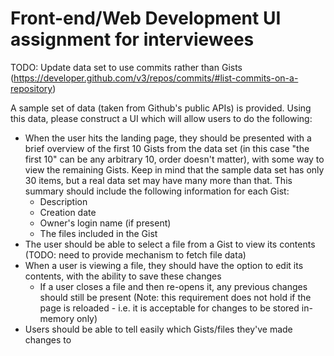 # Front-end/Web Development UI assignment for interviewees

TODO: Update data set to use commits rather than Gists (https://developer.github.com/v3/repos/commits/#list-commits-on-a-repository)

A sample set of data (taken from Github's public APIs) is provided. Using this data, please construct a UI which will allow users to do the following:

* When the user hits the landing page, they should be presented with a brief overview of the first 10 Gists from the data set (in this case "the first 10" can be any arbitrary 10, order doesn't matter), with some way to view the remaining Gists. Keep in mind that the sample data set has only 30 items, but a real data set may have many more than that. This summary should include the following information for each Gist:
  * Description
  * Creation date
  * Owner's login name (if present)
  * The files included in the Gist
* The user should be able to select a file from a Gist to view its contents (TODO: need to provide mechanism to fetch file data)
* When a user is viewing a file, they should have the option to edit its contents, with the ability to save these changes
  * If a user closes a file and then re-opens it, any previous changes should still be present (Note: this requirement does not hold if the page is reloaded - i.e. it is acceptable for changes to be stored in-memory only)
* Users should be able to tell easily which Gists/files they've made changes to
